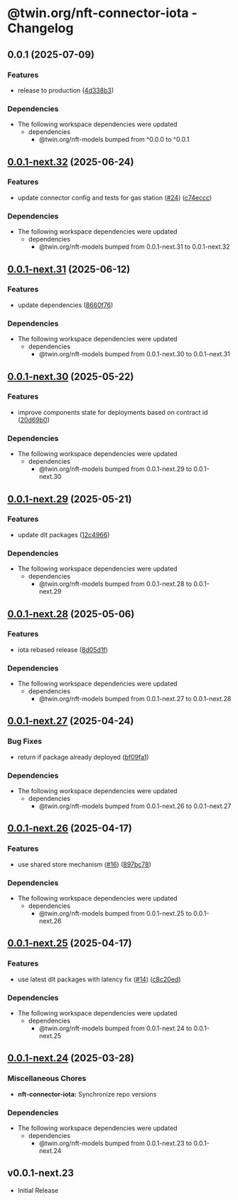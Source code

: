 # @twin.org/nft-connector-iota - Changelog

## 0.0.1 (2025-07-09)


### Features

* release to production ([4d338b3](https://github.com/twinfoundation/nft/commit/4d338b3e8a4dbccc61a1d1da3c470ba86cefe535))


### Dependencies

* The following workspace dependencies were updated
  * dependencies
    * @twin.org/nft-models bumped from ^0.0.0 to ^0.0.1

## [0.0.1-next.32](https://github.com/twinfoundation/nft/compare/nft-connector-iota-v0.0.1-next.31...nft-connector-iota-v0.0.1-next.32) (2025-06-24)


### Features

* update connector config and tests for gas station ([#24](https://github.com/twinfoundation/nft/issues/24)) ([c74eccc](https://github.com/twinfoundation/nft/commit/c74eccc3ca79b676ef21de7b7e69fcf9941ea43e))


### Dependencies

* The following workspace dependencies were updated
  * dependencies
    * @twin.org/nft-models bumped from 0.0.1-next.31 to 0.0.1-next.32

## [0.0.1-next.31](https://github.com/twinfoundation/nft/compare/nft-connector-iota-v0.0.1-next.30...nft-connector-iota-v0.0.1-next.31) (2025-06-12)


### Features

* update dependencies ([8660f76](https://github.com/twinfoundation/nft/commit/8660f76ca324b0f476e45544cac6bee4b3146c3b))


### Dependencies

* The following workspace dependencies were updated
  * dependencies
    * @twin.org/nft-models bumped from 0.0.1-next.30 to 0.0.1-next.31

## [0.0.1-next.30](https://github.com/twinfoundation/nft/compare/nft-connector-iota-v0.0.1-next.29...nft-connector-iota-v0.0.1-next.30) (2025-05-22)


### Features

* improve components state for deployments based on contract id ([20d69b0](https://github.com/twinfoundation/nft/commit/20d69b0084ba6932ef53e1eceec0506526b08ba6))


### Dependencies

* The following workspace dependencies were updated
  * dependencies
    * @twin.org/nft-models bumped from 0.0.1-next.29 to 0.0.1-next.30

## [0.0.1-next.29](https://github.com/twinfoundation/nft/compare/nft-connector-iota-v0.0.1-next.28...nft-connector-iota-v0.0.1-next.29) (2025-05-21)


### Features

* update dlt packages ([12c4966](https://github.com/twinfoundation/nft/commit/12c4966bceb926b7cdcf1449165bee09187a426c))


### Dependencies

* The following workspace dependencies were updated
  * dependencies
    * @twin.org/nft-models bumped from 0.0.1-next.28 to 0.0.1-next.29

## [0.0.1-next.28](https://github.com/twinfoundation/nft/compare/nft-connector-iota-v0.0.1-next.27...nft-connector-iota-v0.0.1-next.28) (2025-05-06)


### Features

* iota rebased release ([8d05d1f](https://github.com/twinfoundation/nft/commit/8d05d1f58c1aacac983c100697ab40a314ad34ea))


### Dependencies

* The following workspace dependencies were updated
  * dependencies
    * @twin.org/nft-models bumped from 0.0.1-next.27 to 0.0.1-next.28

## [0.0.1-next.27](https://github.com/twinfoundation/nft/compare/nft-connector-iota-v0.0.1-next.26...nft-connector-iota-v0.0.1-next.27) (2025-04-24)


### Bug Fixes

* return if package already deployed ([bf09fa1](https://github.com/twinfoundation/nft/commit/bf09fa15818f968d7c0f2ddbc29a5566511607d2))


### Dependencies

* The following workspace dependencies were updated
  * dependencies
    * @twin.org/nft-models bumped from 0.0.1-next.26 to 0.0.1-next.27

## [0.0.1-next.26](https://github.com/twinfoundation/nft/compare/nft-connector-iota-v0.0.1-next.25...nft-connector-iota-v0.0.1-next.26) (2025-04-17)


### Features

* use shared store mechanism ([#16](https://github.com/twinfoundation/nft/issues/16)) ([897bc78](https://github.com/twinfoundation/nft/commit/897bc7805248ba1388b2dd03df24c33f1633f344))


### Dependencies

* The following workspace dependencies were updated
  * dependencies
    * @twin.org/nft-models bumped from 0.0.1-next.25 to 0.0.1-next.26

## [0.0.1-next.25](https://github.com/twinfoundation/nft/compare/nft-connector-iota-v0.0.1-next.24...nft-connector-iota-v0.0.1-next.25) (2025-04-17)


### Features

* use latest dlt packages with latency fix ([#14](https://github.com/twinfoundation/nft/issues/14)) ([c8c20ed](https://github.com/twinfoundation/nft/commit/c8c20edd74daf4610125f4abc0fd613d42b6a195))


### Dependencies

* The following workspace dependencies were updated
  * dependencies
    * @twin.org/nft-models bumped from 0.0.1-next.24 to 0.0.1-next.25

## [0.0.1-next.24](https://github.com/twinfoundation/nft/compare/nft-connector-iota-v0.0.1-next.23...nft-connector-iota-v0.0.1-next.24) (2025-03-28)


### Miscellaneous Chores

* **nft-connector-iota:** Synchronize repo versions


### Dependencies

* The following workspace dependencies were updated
  * dependencies
    * @twin.org/nft-models bumped from 0.0.1-next.23 to 0.0.1-next.24

## v0.0.1-next.23

- Initial Release
